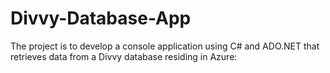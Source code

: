 # Divvy-Database-App

The project is to develop a console application using C# and ADO.NET that retrieves data from a Divvy database residing in Azure: 
